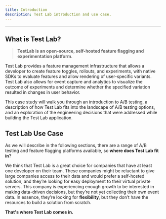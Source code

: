 ```yaml
---
title: Introduction
description: Test Lab introduction and use case.
---
```


---

## What is Test Lab?

> **TestLab is an open-source, self-hosted feature flagging and experimentation platform.**

Test Lab provides a feature management infrastructure that allows a developer to create feature toggles, rollouts, and experiments, with native SDKs to evaluate features and allow rendering of user-specific variants. Test Lab also allows for event capture and analytics to visualize the outcome of experiments and determine whether the specified variation resulted in changes in user behavior.

This case study will walk you through an introduction to A/B testing, a description of how Test Lab fits into the landscape of A/B testing options, and an exploration of the engineering decisions that were addressed while building the Test Lab application.

## Test Lab Use Case

As we will describe in the following sections, there are a range of A/B testing and feature flagging platforms available, so **where does Test Lab fit in**?

We think that Test Lab is a great choice for companies that have at least one developer on their team. These companies might be reluctant to give large companies access to their data and would prefer a self-hosted solution, and they’re looking for easy deployment to their virtual private servers. This company is experiencing enough growth to be interested in making data-driven decisions, but they’re not yet collecting their own event data. In essence, they’re looking for **flexibility**, but they don’t have the resources to build a solution from scratch.

**That's where Test Lab comes in.**

